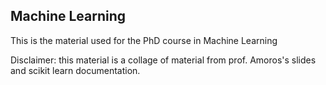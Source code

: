 ## Machine Learning

This is the material used for the PhD course in Machine Learning

Disclaimer: this material is a collage of material from prof. Amoros's slides and scikit learn documentation.

